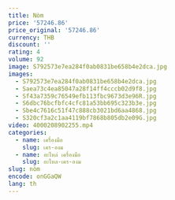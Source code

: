 ```yaml
---
title: Nòm
price: '57246.86'
price_original: '57246.86'
currency: THB
discount: ''
rating: 4
volume: 92
image: S792573e7ea284f0ab0831be658b4e2dca.jpg
images:
  - S792573e7ea284f0ab0831be658b4e2dca.jpg
  - Saea73c4ea85047a28f14ff4cccb02d9f8.jpg
  - Sf43a7359c76549efb113fbc9673d3e96R.jpg
  - S6dbc76bcfbfc4cfc81a53bb695c323b3e.jpg
  - Sbe4c7616c51f47c888cb3021bd6aa4868.jpg
  - S320cf3a2c1aa4119bf7868b805db2e09G.jpg
video: 4000208902255.mp4
categories:
  - name: เครื่องมือ
    slug: เคร-องม
  - name: อะไหล่ เครื่องมือ
    slug: อะไหล-เคร-องม
slug: nòm
encode: onGGaQW
lang: th
---
```

  